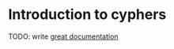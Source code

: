 # Introduction to cyphers

TODO: write [great documentation](http://jacobian.org/writing/what-to-write/)
